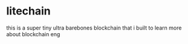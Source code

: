 # litechain

this is a super tiny ultra barebones blockchain that i built to learn more about blockchain eng